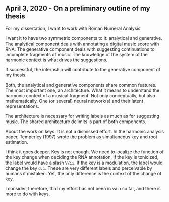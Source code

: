 ## April 3, 2020 - On a preliminary outline of my thesis

For my dissertation, I want to work with Roman Numeral Analysis.

I want it to have two symmetric components to it: analytical and generative. The analytical component deals with annotating a digital music score with RNA. The generative component deals with suggesting continuations to incomplete fragments of music. The knowledge of the system of the harmonic context is what drives the suggestions.

If successful, the internship will contribute to the generative component of my thesis.

Both, the analytical and generative components share common features. The most important one, an architecture. What it means to understand the harmonic context of a musical fragment. Not only conceptually, but also mathematically. One (or several) neural network(s) and their latent representations.

The architecture is necessary for writing labels as much as for suggesting music. The shared architecture delimits is part of both components.

About the work on keys. It is not a dismissed effort. In the harmonic analysis paper, Temperley (1997) wrote the problem as simultaneous key and root estimation.

I think it goes deeper. Key is not enough. We need to localize the function of the key change when deciding the RNA annotation. If the key is tonicized, the label would have a slash `V/ii`. If the key is a modulation, the label would change the key `d:i`. These are very different labels and perceivable by humans if mistaken. Yet, the only difference is the context of the change of key.

I consider, therefore, that my effort has not been in vain so far, and there is more to do with keys.